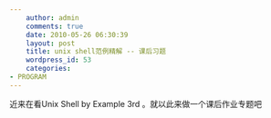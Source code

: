 ```yaml
---
    author: admin
    comments: true
    date: 2010-05-26 06:30:39
    layout: post
    title: unix shell范例精解 -- 课后习题
    wordpress_id: 53
    categories:
- PROGRAM
---
```

近来在看Unix Shell by Example 3rd  。就以此来做一个课后作业专题吧

